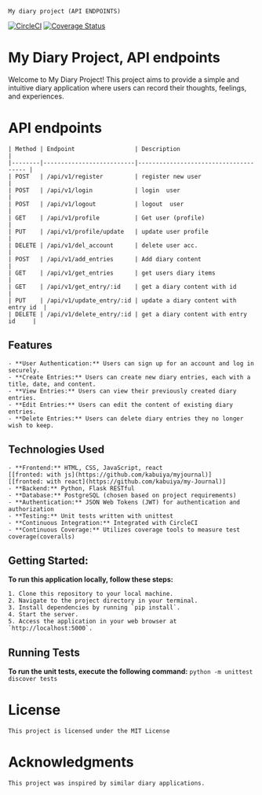     My diary project (API ENDPOINTS)
[![CircleCI](https://dl.circleci.com/status-badge/img/circleci/3WDH8NqBWqqcfhediMABwD/7604d3a9-e056-4aba-b688-41eadd483819/tree/main.svg?style=svg&circle-token=CCIPRJ_KcSEMznZ38G7aY3HN41vT_5390d1e96a0b759451f6a408c6b7bd9e14f43f40)](https://dl.circleci.com/status-badge/redirect/circleci/3WDH8NqBWqqcfhediMABwD/7604d3a9-e056-4aba-b688-41eadd483819/tree/main)
[![Coverage Status](https://coveralls.io/repos/github/kabuiya/myDiaryEndpoints/badge.svg)](https://coveralls.io/github/kabuiya/myDiaryEndpoints)

# My Diary Project, API endpoints
Welcome to My Diary Project! This project aims to provide a simple and intuitive diary application where users can record their thoughts, feelings, and experiences.


# API endpoints
    
    | Method | Endpoint                 | Description                           |
    |--------|--------------------------|-------------------------------------- |
    | POST   | /api/v1/register         | register new user                     |
    | POST   | /api/v1/login            | login  user                           |
    | POST   | /api/v1/logout           | logout  user                          |
    | GET    | /api/v1/profile          | Get user (profile)                    |
    | PUT    | /api/v1/profile/update   | update user profile                   |
    | DELETE | /api/v1/del_account      | delete user acc.                      |
    | POST   | /api/v1/add_entries      | Add diary content                     |
    | GET    | /api/v1/get_entries      | get users diary items                 |
    | GET    | /api/v1/get_entry/:id    | get a diary content with id           |
    | PUT    | /api/v1/update_entry/:id | update a diary content with entry id  |
    | DELETE | /api/v1/delete_entry/:id | get a diary content with entry id     |
    

## Features

    - **User Authentication:** Users can sign up for an account and log in securely.
    - **Create Entries:** Users can create new diary entries, each with a title, date, and content.
    - **View Entries:** Users can view their previously created diary entries.
    - **Edit Entries:** Users can edit the content of existing diary entries.
    - **Delete Entries:** Users can delete diary entries they no longer wish to keep.

## Technologies Used

    - **Frontend:** HTML, CSS, JavaScript, react 
    [[fronted: with js](https://github.com/kabuiya/myjournal)]
    [[fronted: with react](https://github.com/kabuiya/my-Journal)]
    - **Backend:** Python, Flask RESTful
    - **Database:** PostgreSQL (chosen based on project requirements)
    - **Authentication:** JSON Web Tokens (JWT) for authentication and authorization
    - **Testing:** Unit tests written with unittest
    - **Continuous Integration:** Integrated with CircleCI
    - **Continuous Coverage:** Utilizes coverage tools to measure test coverage(coveralls)

## Getting Started:
**To run this application locally, follow these steps:**

    1. Clone this repository to your local machine.
    2. Navigate to the project directory in your terminal.
    3. Install dependencies by running `pip install`.
    4. Start the server.
    5. Access the application in your web browser at `http://localhost:5000`.

## Running Tests
**To run the unit tests, execute the following command:**
    `python -m unittest discover tests`

# License
    This project is licensed under the MIT License 

# Acknowledgments
    This project was inspired by similar diary applications.


